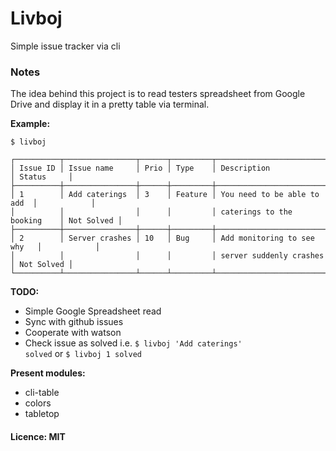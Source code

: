 # Livboj

Simple issue tracker via cli

### Notes

The idea behind this project is to read testers spreadsheet from Google Drive and display it in a pretty table via terminal. 

**Example:**

```
$ livboj

┌──────────┬────────────────┬──────┬─────────┬─────────────────────────────┬────────────┐
│ Issue ID │ Issue name     │ Prio │ Type    │ Description                 │ Status     │
├──────────┼────────────────┼──────┼─────────┼─────────────────────────────┼────────────┤
│ 1        │ Add caterings  │ 3    │ Feature │ You need to be able to add  │            │
│          │                │      │         │ caterings to the booking    │ Not Solved │
├──────────┼────────────────┼──────┼─────────┼─────────────────────────────┼────────────┤
│ 2        │ Server crashes │ 10   │ Bug     │ Add monitoring to see why   │            │
│          │                │      │         │ server suddenly crashes     │ Not Solved │
└──────────┴────────────────┴──────┴─────────┴─────────────────────────────┴────────────┘
```

**TODO:**

* Simple Google Spreadsheet read
* Sync with github issues
* Cooperate with watson
* Check issue as solved i.e. <code>$ livboj 'Add caterings' solved</code> or <code>$ livboj 1 solved</code>

**Present modules:**

* cli-table
* colors
* tabletop

#### Licence: MIT
